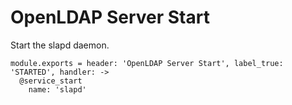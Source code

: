 
# OpenLDAP Server Start

Start the slapd daemon.

    module.exports = header: 'OpenLDAP Server Start', label_true: 'STARTED', handler: ->
      @service_start
        name: 'slapd'
